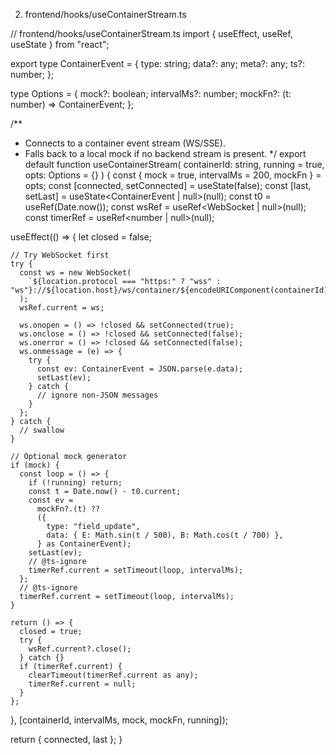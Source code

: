 2) frontend/hooks/useContainerStream.ts


// frontend/hooks/useContainerStream.ts
import { useEffect, useRef, useState } from "react";

export type ContainerEvent = {
  type: string;
  data?: any;
  meta?: any;
  ts?: number;
};

type Options = {
  mock?: boolean;
  intervalMs?: number;
  mockFn?: (t: number) => ContainerEvent;
};

/**
 * Connects to a container event stream (WS/SSE).
 * Falls back to a local mock if no backend stream is present.
 */
export default function useContainerStream(
  containerId: string,
  running = true,
  opts: Options = {}
) {
  const { mock = true, intervalMs = 200, mockFn } = opts;
  const [connected, setConnected] = useState(false);
  const [last, setLast] = useState<ContainerEvent | null>(null);
  const t0 = useRef<number>(Date.now());
  const wsRef = useRef<WebSocket | null>(null);
  const timerRef = useRef<number | null>(null);

  useEffect(() => {
    let closed = false;

    // Try WebSocket first
    try {
      const ws = new WebSocket(
        `${location.protocol === "https:" ? "wss" : "ws"}://${location.host}/ws/container/${encodeURIComponent(containerId)}`
      );
      wsRef.current = ws;

      ws.onopen = () => !closed && setConnected(true);
      ws.onclose = () => !closed && setConnected(false);
      ws.onerror = () => !closed && setConnected(false);
      ws.onmessage = (e) => {
        try {
          const ev: ContainerEvent = JSON.parse(e.data);
          setLast(ev);
        } catch {
          // ignore non-JSON messages
        }
      };
    } catch {
      // swallow
    }

    // Optional mock generator
    if (mock) {
      const loop = () => {
        if (!running) return;
        const t = Date.now() - t0.current;
        const ev =
          mockFn?.(t) ??
          ({
            type: "field_update",
            data: { E: Math.sin(t / 500), B: Math.cos(t / 700) },
          } as ContainerEvent);
        setLast(ev);
        // @ts-ignore
        timerRef.current = setTimeout(loop, intervalMs);
      };
      // @ts-ignore
      timerRef.current = setTimeout(loop, intervalMs);
    }

    return () => {
      closed = true;
      try {
        wsRef.current?.close();
      } catch {}
      if (timerRef.current) {
        clearTimeout(timerRef.current as any);
        timerRef.current = null;
      }
    };
  }, [containerId, intervalMs, mock, mockFn, running]);

  return { connected, last };
}


